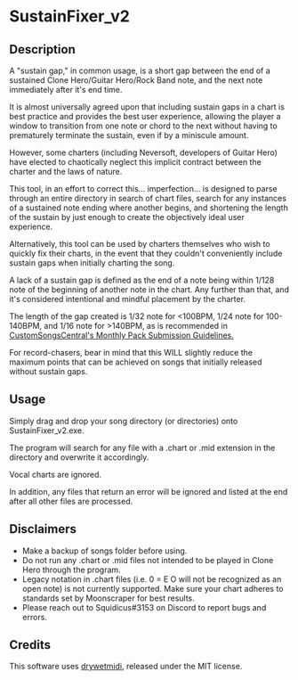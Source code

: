 # SustainFixer_v2

## Description
A "sustain gap," in common usage, is a short gap between the end of a sustained Clone Hero/Guitar Hero/Rock Band note, and the next note immediately after it's end time.

It is almost universally agreed upon that including sustain gaps in a chart is best practice and provides the best user experience, allowing the player a window to transition from one note or chord to the next without having to prematurely terminate the sustain, even if by a miniscule amount.
 
However, some charters (including Neversoft, developers of Guitar Hero) have elected to chaotically neglect this implicit contract between the charter and the laws of nature.

This tool, in an effort to correct this... imperfection... is designed to parse through an entire directory in search of chart files, search for any instances of a sustained note ending where another begins, and shortening the length of the sustain by just enough to create the objectively ideal user experience.
 
Alternatively, this tool can be used by charters themselves who wish to quickly fix their charts, in the event that they couldn't conveniently include sustain gaps when initially charting the song.
 
A lack of a sustain gap is defined as the end of a note being within 1/128 note of the beginning of another note in the chart. Any further than that, and it's considered intentional and mindful placement by the charter.

The length of the gap created is 1/32 note for <100BPM, 1/24 note for 100-140BPM, and 1/16 note for >140BPM, as is recommended in [CustomSongsCentral's Monthly Pack Submission Guidelines.](https://customsongscentral.com/monthly-pack-submission-guidelines/)

For record-chasers, bear in mind that this WILL slightly reduce the maximum points that can be achieved on songs that initially released without sustain gaps.
 
## Usage
Simply drag and drop your song directory (or directories) onto SustainFixer_v2.exe.

The program will search for any file with a .chart or .mid extension in the directory and overwrite it accordingly.

Vocal charts are ignored.

In addition, any files that return an error will be ignored and listed at the end after all other files are processed.

## Disclaimers
* Make a backup of songs folder before using.
* Do not run any .chart or .mid files not intended to be played in Clone Hero through the program.
* Legacy notation in .chart files (i.e. 0 = E O will not be recognized as an open note) is not currently supported. Make sure your chart adheres to standards set by Moonscraper for best results.
* Please reach out to Squidicus#3153 on Discord to report bugs and errors.

## Credits
This software uses [drywetmidi](https://github.com/melanchall/drywetmidi), released under the MIT license.